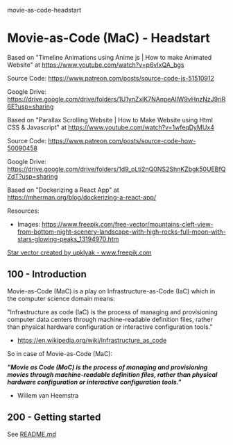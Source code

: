 movie-as-code-headstart
# Movie-as-Code (MaC) - Headstart

Based on "Timeline Animations using Anime js | How to make Animated Website" at https://www.youtube.com/watch?v=p6vIxQA_bgs

Source Code: https://www.patreon.com/posts/source-code-js-51510912

Google Drive: https://drive.google.com/drive/folders/1U1ynZxlK7NAnpeAIlW9vHnzNzJ9riR6E?usp=sharing

Based on "Parallax Scrolling Website | How to Make Website using Html CSS & Javascript" at https://www.youtube.com/watch?v=1wfeqDyMUx4

Source Code: https://www.patreon.com/posts/source-code-how-50090458

Google Drive: https://drive.google.com/drive/folders/1d9_oLti2nQ0NS2ShnKZbgk50UEBfQZdT?usp=sharing

Based on "Dockerizing a React App" at https://mherman.org/blog/dockerizing-a-react-app/

Resources:

- Images: https://www.freepik.com/free-vector/mountains-cleft-view-from-bottom-night-scenery-landscape-with-high-rocks-full-moon-with-stars-glowing-peaks_13194970.htm

<a href='https://www.freepik.com/vectors/star'>Star vector created by upklyak - www.freepik.com</a>

## 100 - Introduction

Movie-as-Code (MaC) is a play on Infrastructure-as-Code (IaC) which in the computer science domain means:

"Infrastructure as code (IaC) is the process of managing and provisioning computer data centers through machine-readable definition files, rather than physical hardware configuration or interactive configuration tools."

- https://en.wikipedia.org/wiki/Infrastructure_as_code


So in case of Movie-as-Code (MaC):

***"Movie as Code (MaC) is the process of managing and provisioning movies through machine-readable definition files, rather than physical hardware configuration or interactive configuration tools."***

- Willem van Heemstra

## 200 - Getting started

See [README.md](./200/README.md)
